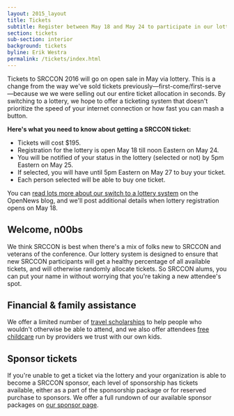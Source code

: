 ```yaml
---
layout: 2015_layout
title: Tickets
subtitle: Register between May 18 and May 24 to participate in our lottery for SRCCON 2016 tickets.
section: tickets
sub-section: interior
background: tickets
byline: Erik Westra
permalink: /tickets/index.html
---
```

Tickets to SRCCON 2016 will go on open sale in May via lottery. This is a change from the way we've sold tickets previously—first-come/first-serve—because we we were selling out our entire ticket allocation in seconds. By switching to a lottery, we hope to offer a ticketing system that doesn't prioritize the speed of your internet connection or how fast you can mash a button.

**Here's what you need to know about getting a SRCCON ticket:**

* Tickets will cost $195.
* Registration for the lottery is open May 18 till noon Eastern on May 24.
* You will be notified of your status in the lottery (selected or not) by 5pm Eastern on May 25.
* If selected, you will have until 5pm Eastern on May 27 to buy your ticket.
* Each person selected will be able to buy one ticket.

You can [read lots more about our switch to a lottery system](LINK) on the OpenNews blog, and we'll post additional details when lottery registration opens on May 18.

## Welcome, n00bs

We think SRCCON is best when there's a mix of folks new to SRCCON and veterans of the conference. Our lottery system is designed to ensure that new SRCCON participants will get a healthy percentage of all available tickets, and will otherwise randomly allocate tickets. So SRCCON alums, you can put your name in without worrying that you're taking a new attendee's spot.

## Financial & family assistance

We offer a limited number of [travel scholarships](/scholarships) to help people who wouldn't otherwise be able to attend, and we also offer attendees [free childcare](/childcare) run by providers we trust with our own kids.

## Sponsor tickets

If you're unable to get a ticket via the lottery and your organization is able to become a SRCCON sponsor, each level of sponsorship has tickets available, either as a part of the sponsorship package or for reserved purchase to sponsors. We offer a full rundown of our available sponsor packages on [our sponsor page](/sponsors).
